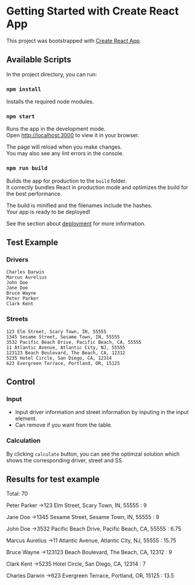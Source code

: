 # Getting Started with Create React App

This project was bootstrapped with [Create React App](https://github.com/facebook/create-react-app).

## Available Scripts

In the project directory, you can run:

### `npm install`

Installs the required node modules.

### `npm start`

Runs the app in the development mode.\
Open [http://localhost:3000](http://localhost:3000) to view it in your browser.

The page will reload when you make changes.\
You may also see any lint errors in the console.

### `npm run build`

Builds the app for production to the `build` folder.\
It correctly bundles React in production mode and optimizes the build for the best performance.

The build is minified and the filenames include the hashes.\
Your app is ready to be deployed!

See the section about [deployment](https://facebook.github.io/create-react-app/docs/deployment) for more information.

## Test Example

### Drivers

```
Charles Darwin
Marcus Aurelius
John Doe
Jane Doe
Bruce Wayne
Peter Parker
Clark Kent
```

### Streets

```
123 Elm Street, Scary Town, IN, 55555
1345 Sesame Street, Sesame Town, IN, 55555
3532 Pacific Beach Drive, Pacific Beach, CA, 55555
11 Atlantic Avenue, Atlantic City, NJ, 55555
123123 Beach Boulevard, The Beach, CA, 12312
5235 Hotel Circle, San Diego, CA, 12314
623 Evergreen Terrace, Portland, OR, 15125
```

## Control

### Input

- Input driver information and street information by inputing in the input element.
- Can remove if you want from the table.

### Calculation

By clicking `calculate` button, you can see the optimzal solution which shows the corresponding driver, street and SS.

## Results for test example

Total: 70

Peter Parker ->123 Elm Street, Scary Town, IN, 55555 : 9

Jane Doe ->1345 Sesame Street, Sesame Town, IN, 55555 : 9

John Doe ->3532 Pacific Beach Drive, Pacific Beach, CA, 55555 : 6.75

Marcus Aurelius ->11 Atlantic Avenue, Atlantic City, NJ, 55555 : 15.75

Bruce Wayne ->123123 Beach Boulevard, The Beach, CA, 12312 : 9

Clark Kent ->5235 Hotel Circle, San Diego, CA, 12314 : 7

Charles Darwin ->623 Evergreen Terrace, Portland, OR, 15125 : 13.5
